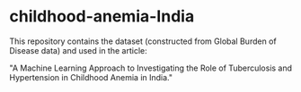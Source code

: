 # childhood-anemia-India

This repository contains the dataset (constructed from Global Burden of Disease data) and used in the article:

"A Machine Learning Approach to Investigating the Role of Tuberculosis and Hypertension in Childhood Anemia in India."
